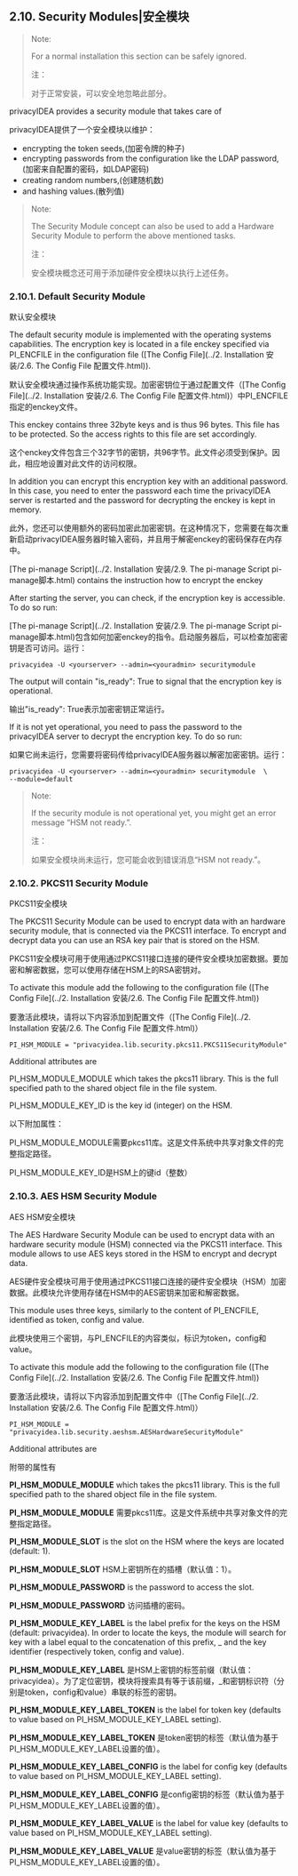 ## 2.10. Security Modules|安全模块

> Note:
> 
> For a normal installation this section can be safely ignored.
> 
> 注：
> 
> 对于正常安装，可以安全地忽略此部分。

privacyIDEA provides a security module that takes care of

privacyIDEA提供了一个安全模块以维护：

* encrypting the token seeds,(加密令牌的种子)
* encrypting passwords from the configuration like the LDAP password,(加密来自配置的密码，如LDAP密码)
* creating random numbers,(创建随机数)
* and hashing values.(散列值)

> Note:
> 
> The Security Module concept can also be used to add a Hardware Security Module to perform the above mentioned tasks.
> 
> 注：
> 
> 安全模块概念还可用于添加硬件安全模块以执行上述任务。

### 2.10.1. Default Security Module

默认安全模块

The default security module is implemented with the operating systems capabilities. The encryption key is located in a file enckey specified via PI_ENCFILE in the configuration file ([The Config File](../2. Installation 安装/2.6. The Config File 配置文件.html)).

默认安全模块通过操作系统功能实现。加密密钥位于通过配置文件（[The Config File](../2. Installation 安装/2.6. The Config File 配置文件.html)）中PI_ENCFILE指定的enckey文件。

This enckey contains three 32byte keys and is thus 96 bytes. This file has to be protected. So the access rights to this file are set accordingly.

这个enckey文件包含三个32字节的密钥，共96字节。此文件必须受到保护。因此，相应地设置对此文件的访问权限。

In addition you can encrypt this encryption key with an additional password. In this case, you need to enter the password each time the privacyIDEA server is restarted and the password for decrypting the enckey is kept in memory.

此外，您还可以使用额外的密码加密此加密密钥。在这种情况下，您需要在每次重新启动privacyIDEA服务器时输入密码，并且用于解密enckey的密码保存在内存中。

[The pi-manage Script](../2. Installation 安装/2.9. The pi-manage Script pi-manage脚本.html) contains the instruction how to encrypt the enckey

After starting the server, you can check, if the encryption key is accessible. To do so run:

[The pi-manage Script](../2. Installation 安装/2.9. The pi-manage Script pi-manage脚本.html)包含如何加密enckey的指令。启动服务器后，可以检查加密密钥是否可访问。运行：

```
privacyidea -U <yourserver> --admin=<youradmin> securitymodule
```

The output will contain "is_ready": True to signal that the encryption key is operational.

输出"is_ready": True表示加密密钥正常运行。

If it is not yet operational, you need to pass the password to the privacyIDEA server to decrypt the encryption key. To do so run:

如果它尚未运行，您需要将密码传给privacyIDEA服务器以解密加密密钥。运行：

```
privacyidea -U <yourserver> --admin=<youradmin> securitymodule  \
--module=default
```

> Note:
> 
> If the security module is not operational yet, you might get an error message “HSM not ready.”.
> 
> 注：
> 
> 如果安全模块尚未运行，您可能会收到错误消息“HSM not ready.”。

### 2.10.2. PKCS11 Security Module

PKCS11安全模块

The PKCS11 Security Module can be used to encrypt data with an hardware security module, that is connected via the PKCS11 interface. To encrypt and decrypt data you can use an RSA key pair that is stored on the HSM.

PKCS11安全模块可用于使用通过PKCS11接口连接的硬件安全模块加密数据。要加密和解密数据，您可以使用存储在HSM上的RSA密钥对。

To activate this module add the following to the configuration file ([The Config File](../2. Installation 安装/2.6. The Config File 配置文件.html))

要激活此模块，请将以下内容添加到配置文件（[The Config File](../2. Installation 安装/2.6. The Config File 配置文件.html)）

```
PI_HSM_MODULE = "privacyidea.lib.security.pkcs11.PKCS11SecurityModule"
```

Additional attributes are

PI_HSM_MODULE_MODULE which takes the pkcs11 library. This is the full specified path to the shared object file in the file system.

PI_HSM_MODULE_KEY_ID is the key id (integer) on the HSM.

以下附加属性：

PI_HSM_MODULE_MODULE需要pkcs11库。这是文件系统中共享对象文件的完整指定路径。

PI_HSM_MODULE_KEY_ID是HSM上的键id（整数）

### 2.10.3. AES HSM Security Module

AES HSM安全模块

The AES Hardware Security Module can be used to encrypt data with an hardware security module (HSM) connected via the PKCS11 interface. This module allows to use AES keys stored in the HSM to encrypt and decrypt data.

AES硬件安全模块可用于使用通过PKCS11接口连接的硬件安全模块（HSM）加密数据。此模块允许使用存储在HSM中的AES密钥来加密和解密数据。

This module uses three keys, similarly to the content of PI_ENCFILE, identified as token, config and value.

此模块使用三个密钥，与PI_ENCFILE的内容类似，标识为token，config和value。

To activate this module add the following to the configuration file ([The Config File](../2. Installation 安装/2.6. The Config File 配置文件.html))

要激活此模块，请将以下内容添加到配置文件中（[The Config File](../2. Installation 安装/2.6. The Config File 配置文件.html)）

```
PI_HSM_MODULE = "privacyidea.lib.security.aeshsm.AESHardwareSecurityModule"
```

Additional attributes are

附带的属性有

**PI_HSM_MODULE_MODULE** which takes the pkcs11 library. This is the full specified path to the shared object file in the file system.

**PI_HSM_MODULE_MODULE** 需要pkcs11库。这是文件系统中共享对象文件的完整指定路径。

**PI_HSM_MODULE_SLOT** is the slot on the HSM where the keys are located (default: 1).

**PI_HSM_MODULE_SLOT** HSM上密钥所在的插槽（默认值：1）。

**PI_HSM_MODULE_PASSWORD** is the password to access the slot.

**PI_HSM_MODULE_PASSWORD** 访问插槽的密码。

**PI_HSM_MODULE_KEY_LABEL** is the label prefix for the keys on the HSM (default: privacyidea). In order to locate the keys, the module will search for key with a label equal to the concatenation of this prefix, _ and the key identifier (respectively token, config and value).

**PI_HSM_MODULE_KEY_LABEL** 是HSM上密钥的标签前缀（默认值：privacyidea）。为了定位密钥，模块将搜索具有等于该前缀，\_和密钥标识符（分别是token，config和value）串联的标签的密钥。

**PI_HSM_MODULE_KEY_LABEL_TOKEN** is the label for token key (defaults to value based on PI_HSM_MODULE_KEY_LABEL setting).

**PI_HSM_MODULE_KEY_LABEL_TOKEN** 是token密钥的标签（默认值为基于PI_HSM_MODULE_KEY_LABEL设置的值）。

**PI_HSM_MODULE_KEY_LABEL_CONFIG** is the label for config key (defaults to value based on PI_HSM_MODULE_KEY_LABEL setting).

**PI_HSM_MODULE_KEY_LABEL_CONFIG** 是config密钥的标签（默认值为基于PI_HSM_MODULE_KEY_LABEL设置的值）。

**PI_HSM_MODULE_KEY_LABEL_VALUE** is the label for value key (defaults to value based on PI_HSM_MODULE_KEY_LABEL setting).

**PI_HSM_MODULE_KEY_LABEL_VALUE** 是value密钥的标签（默认值为基于PI_HSM_MODULE_KEY_LABEL设置的值）。